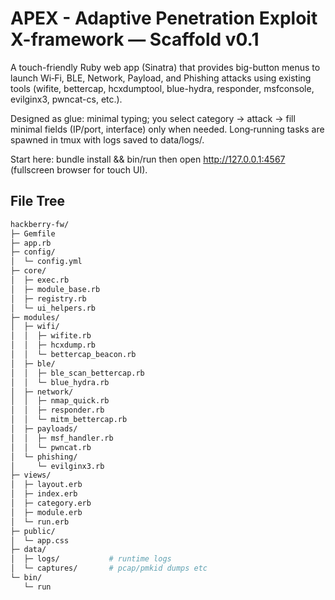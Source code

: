 # APEX -  Adaptive Penetration Exploit X-framework — Scaffold v0.1

A touch-friendly Ruby web app (Sinatra) that provides big-button menus to launch Wi‑Fi, BLE, Network, Payload, and Phishing attacks using existing tools (wifite, bettercap, hcxdumptool, blue-hydra, responder, msfconsole, evilginx3, pwncat-cs, etc.).

Designed as glue: minimal typing; you select category → attack → fill minimal fields (IP/port, interface) only when needed. Long‑running tasks are spawned in tmux with logs saved to data/logs/.

Start here: bundle install && bin/run then open http://127.0.0.1:4567 (fullscreen browser for touch UI).

## File Tree

```bash
hackberry-fw/
├─ Gemfile
├─ app.rb
├─ config/
│  └─ config.yml
├─ core/
│  ├─ exec.rb
│  ├─ module_base.rb
│  ├─ registry.rb
│  └─ ui_helpers.rb
├─ modules/
│  ├─ wifi/
│  │  ├─ wifite.rb
│  │  ├─ hcxdump.rb
│  │  └─ bettercap_beacon.rb
│  ├─ ble/
│  │  ├─ ble_scan_bettercap.rb
│  │  └─ blue_hydra.rb
│  ├─ network/
│  │  ├─ nmap_quick.rb
│  │  ├─ responder.rb
│  │  └─ mitm_bettercap.rb
│  ├─ payloads/
│  │  ├─ msf_handler.rb
│  │  └─ pwncat.rb
│  └─ phishing/
│     └─ evilginx3.rb
├─ views/
│  ├─ layout.erb
│  ├─ index.erb
│  ├─ category.erb
│  ├─ module.erb
│  └─ run.erb
├─ public/
│  └─ app.css
├─ data/
│  ├─ logs/           # runtime logs
│  └─ captures/       # pcap/pmkid dumps etc
└─ bin/
   └─ run
```
